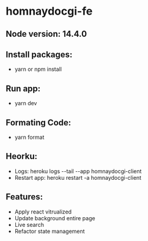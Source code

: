 # homnaydocgi-fe

## Node version: 14.4.0

## Install packages: 
+ yarn or npm install

## Run app:
+ yarn dev

## Formating Code: 
+ yarn format
## Heorku:
+ Logs: heroku logs --tail --app homnaydocgi-client
+ Restart app: heroku restart -a homnaydocgi-client

## Features:
+ Apply react vitrualized
+ Update background entire page
+ Live search
+ Refactor state management
